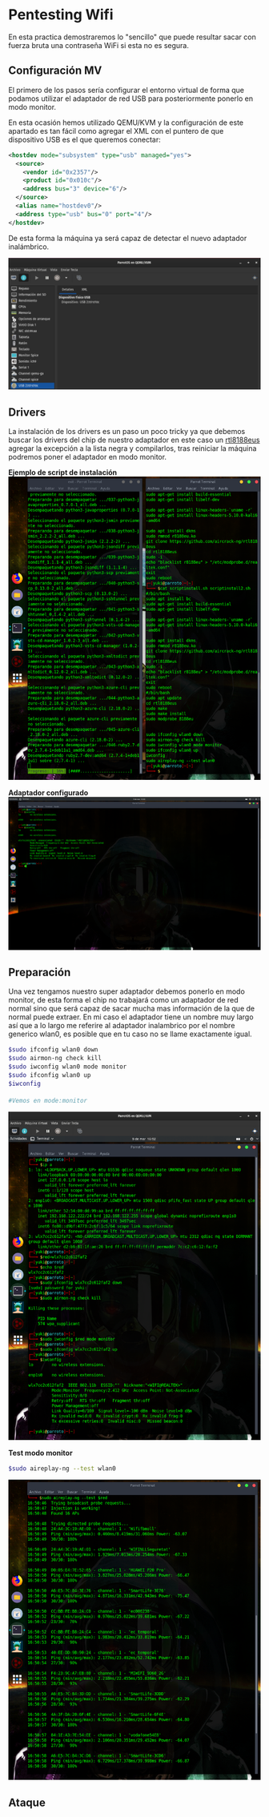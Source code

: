 # Pentesting Wifi

En esta practica demostraremos lo "sencillo" que puede resultar sacar con fuerza bruta una contraseña WiFi si esta no es segura.

## Configuración MV

El primero de los pasos sería configurar el entorno virtual de forma que podamos utilizar el adaptador de red USB para posteriormente ponerlo en modo monitor.

En esta ocasión hemos utilizado QEMU/KVM y la configuración de este apartado es tan fácil como agregar el XML con el puntero de que dispositivo USB es el que queremos conectar:

```xml
<hostdev mode="subsystem" type="usb" managed="yes">
  <source>
    <vendor id="0x2357"/>
    <product id="0x010c"/>
    <address bus="3" device="6"/>
  </source>
  <alias name="hostdev0"/>
  <address type="usb" bus="0" port="4"/>
</hostdev>
```

De esta forma la máquina ya será capaz de detectar el nuevo adaptador inalámbrico.

![usb](img/0%20usb.png)

## Drivers

La instalación de los drivers es un paso un poco tricky ya que debemos buscar los drivers del chip de nuestro adaptador en este caso un [rtl8188eus](https://github.com/drygdryg/rtl8188eus) agregar la excepción a la lista negra y compilarlos, tras reiniciar la máquina podremos poner el adaptador en modo monitor.

**Ejemplo de script de instalación**
![drivers](img/2%20drivers.png)

**Adaptador configurado**
![adapter](img/1%20adaptador.png)

## Preparación

Una vez tengamos nuestro super adaptador debemos ponerlo en modo monitor, de esta forma el chip no trabajará como un adaptador de red normal sino que será capaz de sacar mucha mas información de la que de normal puede extraer. En mi caso el adaptador tiene un nombre muy largo así que a lo largo me referire al adaptador inalambrico por el nombre generico wlan0, es posible que en tu caso no se llame exactamente igual.

```bash
$sudo ifconfig wlan0 down
$sudo airmon-ng check kill
$sudo iwconfig wlan0 mode monitor
$sudo ifconfig wlan0 up
$iwconfig

#Vemos en mode:monitor
```

![monitor](img/3%20mode%20monitor.png)

**Test modo monitor**

```bash
$sudo aireplay-ng --test wlan0
```

![aireplay](img/4%20test%20airreplay.png)

## Ataque

